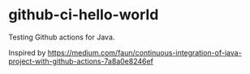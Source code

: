 # github-ci-hello-world
Testing Github actions for Java. 

Inspired by https://medium.com/faun/continuous-integration-of-java-project-with-github-actions-7a8a0e8246ef
